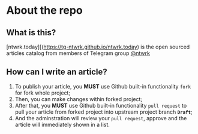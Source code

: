 # About the repo

## What is this?

[ntwrk.today][(https://tg-ntwrk.github.io/ntwrk.today) is the open sourced articles catalog from members of Telegram group [@ntwrk](https://t.me/ntwrk)

## How can I write an article?

1. To publish your article, you **MUST** use Github built-in functionality ```fork``` for fork whole project;
2. Then, you can make changes within forked project;
3. After that, you **MUST** use Github built-in functionality ```pull request``` to pull your article from forked project into upstream project branch **```Draft```**;
4. And the adminstration will review your ```pull request```, approve and the article will immediately shown in a list.
